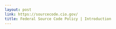 ```yaml
---
layout: post
link: https://sourcecode.cio.gov/
title: Federal Source Code Policy | Introduction
---
```

